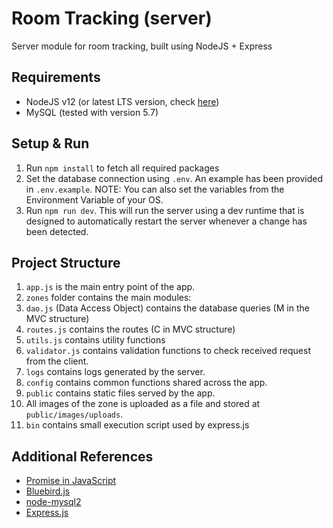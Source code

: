 # Room Tracking (server)

Server module for room tracking, built using NodeJS + Express

## Requirements

- NodeJS v12 (or latest LTS version, check [here](https://nodejs.org/en/about/releases/))
- MySQL (tested with version 5.7)

## Setup & Run

1. Run `npm install` to fetch all required packages
2. Set the database connection using `.env`. An example has been provided in `.env.example`. NOTE: You can also set the variables from the Environment Variable of your OS.
3. Run `npm run dev`. This will run the server using a dev runtime that is designed to automatically restart the server whenever a change has been detected.

## Project Structure

1. `app.js` is the main entry point of the app.
2. `zones` folder contains the main modules:
  1. `dao.js` (Data Access Object) contains the database queries (M in the MVC structure)
  2. `routes.js` contains the routes (C in MVC structure)
  3. `utils.js` contains utility functions
  4. `validator.js` contains validation functions to check received request from the client.
3. `logs` contains logs generated by the server.
4. `config` contains common functions shared across the app.
5. `public` contains static files served by the app.
  1. All images of the zone is uploaded as a file and stored at `public/images/uploads`.
6. `bin` contains small execution script used by express.js

## Additional References

- [Promise in JavaScript](https://developer.mozilla.org/en-US/docs/Web/JavaScript/Reference/Global_Objects/Promise)
- [Bluebird.js](http://bluebirdjs.com/docs/getting-started.html)
- [node-mysql2](https://github.com/sidorares/node-mysql2/tree/master/documentation)
- [Express.js](https://expressjs.com/)